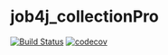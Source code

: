 # job4j_collectionPro
[![Build Status](https://travis-ci.org/Ajderka/collectionPro.svg?branch=master)](https://travis-ci.org/Ajderka/collectionPro)
[![codecov](https://codecov.io/gh/Ajderka/collectionPro/branch/master/graph/badge.svg?token=OIWZXD6VQ7)](https://codecov.io/gh/Ajderka/collectionPro)

